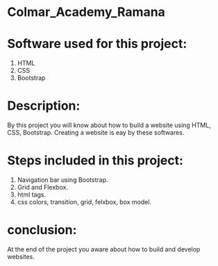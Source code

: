 # Colmar_Academy_Ramana



# Software used for this project:
 1. HTML
 2. CSS
 3. Bootstrap
 
 
 # Description:
 By this project you will know about how to build a website using HTML, CSS, Bootstrap. Creating a website is eay by these softwares. 
 
 # Steps included in this project:
 1. Navigation bar using Bootstrap.
 2. Grid and Flexbox.
 3. html tags.
 4. css colors, transition, grid, felxbox, box model.
 
 # conclusion:
 At the end of the project you aware about how to build and develop websites.

